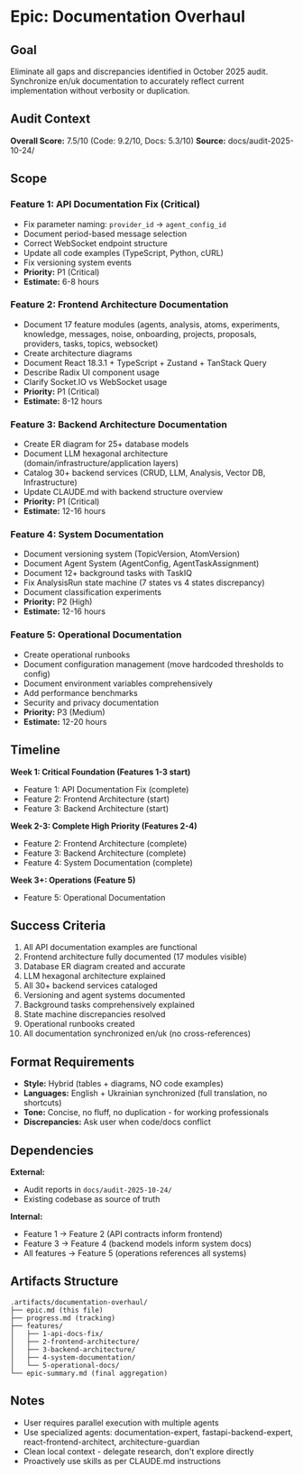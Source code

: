 # Epic: Documentation Overhaul

## Goal

Eliminate all gaps and discrepancies identified in October 2025 audit. Synchronize en/uk documentation to accurately reflect current implementation without verbosity or duplication.

## Audit Context

**Overall Score:** 7.5/10 (Code: 9.2/10, Docs: 5.3/10)
**Source:** docs/audit-2025-10-24/

## Scope

### Feature 1: API Documentation Fix (Critical)
- Fix parameter naming: `provider_id` → `agent_config_id`
- Document period-based message selection
- Correct WebSocket endpoint structure
- Update all code examples (TypeScript, Python, cURL)
- Fix versioning system events
- **Priority:** P1 (Critical)
- **Estimate:** 6-8 hours

### Feature 2: Frontend Architecture Documentation
- Document 17 feature modules (agents, analysis, atoms, experiments, knowledge, messages, noise, onboarding, projects, proposals, providers, tasks, topics, websocket)
- Create architecture diagrams
- Document React 18.3.1 + TypeScript + Zustand + TanStack Query
- Describe Radix UI component usage
- Clarify Socket.IO vs WebSocket usage
- **Priority:** P1 (Critical)
- **Estimate:** 8-12 hours

### Feature 3: Backend Architecture Documentation
- Create ER diagram for 25+ database models
- Document LLM hexagonal architecture (domain/infrastructure/application layers)
- Catalog 30+ backend services (CRUD, LLM, Analysis, Vector DB, Infrastructure)
- Update CLAUDE.md with backend structure overview
- **Priority:** P1 (Critical)
- **Estimate:** 12-16 hours

### Feature 4: System Documentation
- Document versioning system (TopicVersion, AtomVersion)
- Document Agent System (AgentConfig, AgentTaskAssignment)
- Document 12+ background tasks with TaskIQ
- Fix AnalysisRun state machine (7 states vs 4 states discrepancy)
- Document classification experiments
- **Priority:** P2 (High)
- **Estimate:** 12-16 hours

### Feature 5: Operational Documentation
- Create operational runbooks
- Document configuration management (move hardcoded thresholds to config)
- Document environment variables comprehensively
- Add performance benchmarks
- Security and privacy documentation
- **Priority:** P3 (Medium)
- **Estimate:** 12-20 hours

## Timeline

**Week 1: Critical Foundation (Features 1-3 start)**
- Feature 1: API Documentation Fix (complete)
- Feature 2: Frontend Architecture (start)
- Feature 3: Backend Architecture (start)

**Week 2-3: Complete High Priority (Features 2-4)**
- Feature 2: Frontend Architecture (complete)
- Feature 3: Backend Architecture (complete)
- Feature 4: System Documentation (complete)

**Week 3+: Operations (Feature 5)**
- Feature 5: Operational Documentation

## Success Criteria

1. All API documentation examples are functional
2. Frontend architecture fully documented (17 modules visible)
3. Database ER diagram created and accurate
4. LLM hexagonal architecture explained
5. All 30+ backend services cataloged
6. Versioning and agent systems documented
7. Background tasks comprehensively explained
8. State machine discrepancies resolved
9. Operational runbooks created
10. All documentation synchronized en/uk (no cross-references)

## Format Requirements

- **Style:** Hybrid (tables + diagrams, NO code examples)
- **Languages:** English + Ukrainian synchronized (full translation, no shortcuts)
- **Tone:** Concise, no fluff, no duplication - for working professionals
- **Discrepancies:** Ask user when code/docs conflict

## Dependencies

**External:**
- Audit reports in `docs/audit-2025-10-24/`
- Existing codebase as source of truth

**Internal:**
- Feature 1 → Feature 2 (API contracts inform frontend)
- Feature 3 → Feature 4 (backend models inform system docs)
- All features → Feature 5 (operations references all systems)

## Artifacts Structure

```
.artifacts/documentation-overhaul/
├── epic.md (this file)
├── progress.md (tracking)
├── features/
│   ├── 1-api-docs-fix/
│   ├── 2-frontend-architecture/
│   ├── 3-backend-architecture/
│   ├── 4-system-documentation/
│   └── 5-operational-docs/
└── epic-summary.md (final aggregation)
```

## Notes

- User requires parallel execution with multiple agents
- Use specialized agents: documentation-expert, fastapi-backend-expert, react-frontend-architect, architecture-guardian
- Clean local context - delegate research, don't explore directly
- Proactively use skills as per CLAUDE.md instructions
